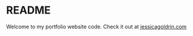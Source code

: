 # README

Welcome to my portfolio website code. Check it out at [jessicagoldrin.com](https://jessicagoldrin.com/)

